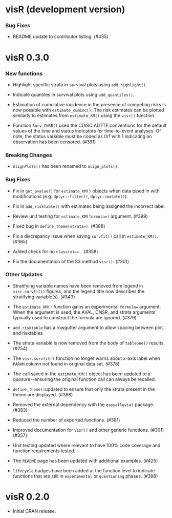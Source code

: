 # visR (development version)

### Bug Fixes

* README update to contributor listing. (#435)


# visR 0.3.0

### New functions

* Highlight specific strata in survival plots using `add_highlight()`.

* Indicate quantiles in survival plots using `add_quantiles()`.

* Estimation of cumulative incidence in the presence of competing risks is now possible with `estimate_cuminc()`. The risk estimates can be plotted similarly to estimates from `estimate_KM()` using the `visr()` function.

* Function `Surv_CNSR()` used the CDISC ADTTE conventions for the default values of the time and status indicators for time-to-event analyses. Of note, the status variable must be coded as 0/1 with 1 indicating an observation has been censored. (#391)

### Breaking Changes

* `AlignPlots()` has been renamed to `align_plots()`.

### Bug Fixes

* Fix in `get_pvalue()` for `estimate_KM()` objects when data piped in with modifications (e.g. `dplyr::filter()`, `dplyr::mutate()`).

* Fix in `add_risktable()` with estimates being assigned the incorrect label.

* Review unit testing for `estimate_KM(formula=)` argument. (#399)

* Fixed bug in `define_theme(strata=)`. (#388)

* Fix a discrepancy issue when saving `survfit()` call in `estimate_KM()`. (#365)

* Added check for no `class(x)== `. (#358)

* Fix the documentation of the S3 method `visr()`. (#301)


### Other Updates

* Stratifying variable names have been removed from legend in `visr.survfit()` figures, and the legend title now describes the stratifying variable(s). (#343)

* The `estimate_KM()` function gains an experimental `formula=` argument. When the argument is used, the AVAL, CNSR, and strata arguments typically used to construct the formula are ignored. (#379)

* `add_risktable` has a rowgutter argument to allow spacing between plot and risktables

* The strata variable is now removed from the body of `tableone()` results. (#254) 

* The `visr.survfit()` function no longer warns about x-axis label when `PARAM` column not found in original data set. (#378)

* The call saved in the `estimate_KM()` object has been updated to a quosure--ensuring the original function call can always be recalled.

* `define_theme()`updated to ensure that only the strata present in the theme are displayed. (#388)

* Removed the external dependency with the `easyalluvial` package. (#383)

* Reduced the number of exported functions. (#381)

* Improved documentation for `visr()` and other generic functions. (#301) (#357)

* Unit testing updated where relevant to have 100% code coverage and function requirements tested.

* The `README` page has been updated with additional examples. (#425)

* `lifecycle` badges have been added at the function level to indicate functions that are still in `experimental` or `questioning` phases. (#398) 

# visR 0.2.0

* Initial CRAN release. 
